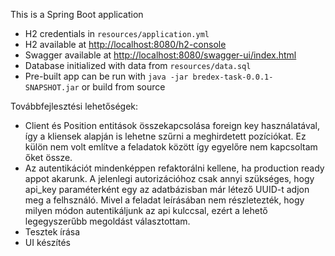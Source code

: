 This is a Spring Boot application

- H2 credentials in `resources/application.yml`
- H2 available at [http://localhost:8080/h2-console](http://localhost:8080/h2-console)
- Swagger available at [http://localhost:8080/swagger-ui/index.html](http://localhost:8080/swagger-ui/index.html)
- Database initialized with data from `resources/data.sql`
- Pre-built app can be run with `java -jar bredex-task-0.0.1-SNAPSHOT.jar` or build from source

Továbbfejlesztési lehetőségek:
- Client és Position entitások összekapcsolása foreign key használatával, így a kliensek alapján is lehetne szűrni a meghirdetett pozíciókat. Ez külön nem volt említve a feladatok között így egyelőre nem kapcsoltam őket össze.
- Az autentikációt mindenképpen refaktorálni kellene, ha production ready appot akarunk. A jelenlegi autorizációhoz csak annyi szükséges, hogy api_key paraméterként egy az adatbázisban már létező UUID-t adjon meg a felhsználó. Mivel a feladat leírásában nem részletezték, hogy milyen módon autentikáljunk az api kulccsal, ezért a lehető legegyszerűbb megoldást választottam.
- Tesztek írása
- UI készítés


